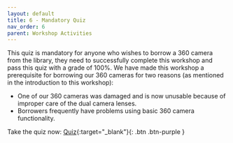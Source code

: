 ```yaml
---
layout: default
title: 6 - Mandatory Quiz
nav_order: 6
parent: Workshop Activities
---
```


This quiz is mandatory for anyone who wishes to borrow a 360 camera from the library, they need to successfully complete this workshop and pass this quiz with a grade of 100%. We have made this workshop a prerequisite for borrowing our 360 cameras for two reasons (as mentioned in the introduction to this workshop):

- One of our 360 cameras was damaged and is now unusable because of improper care of the dual camera lenses.
- Borrowers frequently have problems using basic 360 camera functionality.

Take the quiz now: [Quiz](https://forms.gle/cUx5CF7t7HxjhYsZA){:target="_blank"}{: .btn .btn-purple }
